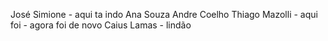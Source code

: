 José Simione - aqui ta indo
Ana Souza
Andre Coelho
Thiago Mazolli - aqui foi - agora foi de novo
Caius Lamas - lindão